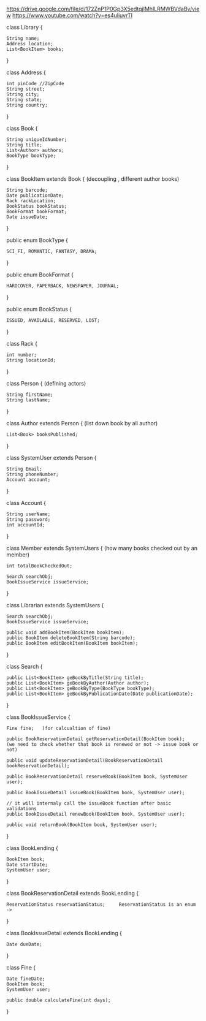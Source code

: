 https://drive.google.com/file/d/172ZnP1P0Gp3X5edtqjIMhlLRMWBVdaBv/view
https://www.youtube.com/watch?v=es4uliuvrTI


class Library {

	String name;
	Address location;
	List<BookItem> books;
}

class Address {

	int pinCode //ZipCode
	String street;
	String city;
	String state;
	String country;
}


class Book {

	String uniqueIdNumber;
	String title;
	List<Author> authors;
	BookType bookType;
}

class BookItem extends Book {    (decoupling , different author books)

	String barcode;
	Date publicationDate;
	Rack rackLocation;
	BookStatus bookStatus;
	BookFormat bookFormat;
	Date issueDate;
}

public enum BookType {

	SCI_FI, ROMANTIC, FANTASY, DRAMA;
}


public enum BookFormat {

	HARDCOVER, PAPERBACK, NEWSPAPER, JOURNAL;
}

public enum BookStatus {

	ISSUED, AVAILABLE, RESERVED, LOST;
}

class Rack {

	int number;
	String locationId;

}

class Person {               (defining actors)

	String firstName;
	String lastName;

}

class Author extends Person {        (list down book by all author)

	List<Book> booksPublished;

}

class SystemUser extends Person {

	String Email;
	String phoneNumber;
	Account account;
}

class Account {

	String userName;
	String password;
	int accountId;
}


class Member extends SystemUsers { (how many books checked out by an member)

	int totalBookCheckedOut;

	Search searchObj;
	BookIssueService issueService;

}

class Librarian extends SystemUsers {

	Search searchObj;
	BookIssueService issueService;

	public void addBookItem(BookItem bookItem);
	public BookItem deleteBookItem(String barcode); 
	public BookItem editBookItem(BookItem bookItem);
}


class Search {

	public List<BookItem> geBookByTitle(String title);
	public List<BookItem> geBookByAuthor(Author author);
	public List<BookItem> geBookByType(BookType bookType);
	public List<BookItem> geBookByPublicationDate(Date publicationDate);

}

class BookIssueService {

	Fine fine;   (for calcualtion of fine)

	public BookReservationDetail getReservationDetail(BookItem book);   (we need to check whether that book is renewed or not -> issue book or not)

	public void updateReservationDetail(BookReservationDetail bookReservationDetail);

	public BookReservationDetail reserveBook(BookItem book, SystemUser user);

	public BookIssueDetail issueBook(BookItem book, SystemUser user);

	// it will internaly call the issueBook function after basic validations
	public BookIssueDetail renewBook(BookItem book, SystemUser user); 

	public void returnBook(BookItem book, SystemUser user);

}

class BookLending {

	BookItem book;
	Date startDate;
	SystemUser user;
}

class BookReservationDetail extends BookLending {

	ReservationStatus reservationStatus;     ReservationStatus is an enum ->

}

class BookIssueDetail extends BookLending {

	Date dueDate;

}

class Fine {

	Date fineDate;
	BookItem book;
	SystemUser user;

	public double calculateFine(int days);
}

